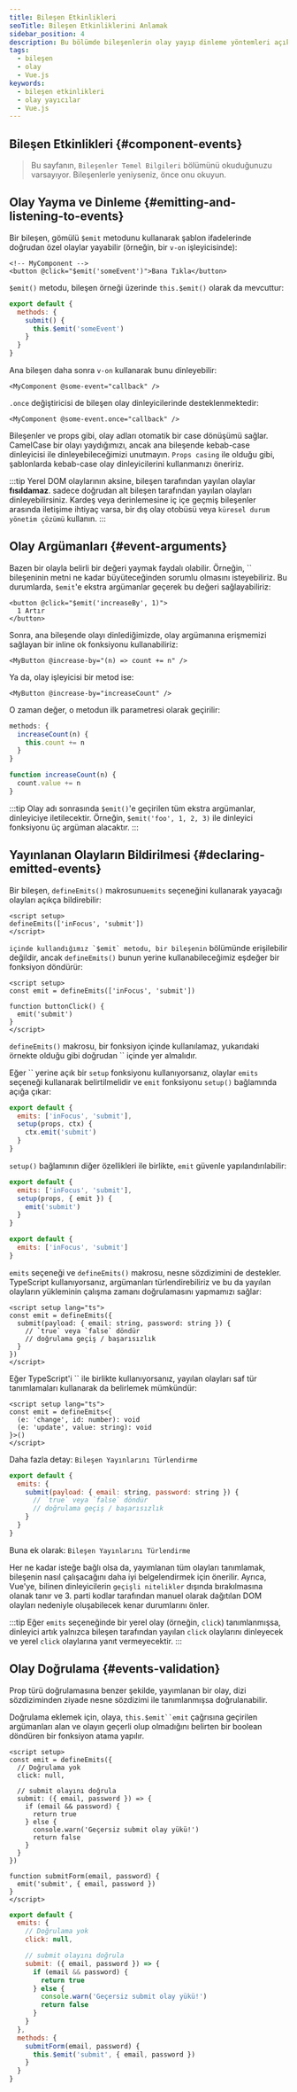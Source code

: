 ```yaml
---
title: Bileşen Etkinlikleri
seoTitle: Bileşen Etkinliklerini Anlamak
sidebar_position: 4
description: Bu bölümde bileşenlerin olay yayıp dinleme yöntemleri açıklanmaktadır. Ayrıca olay argümanları ile ilişkili bilgiler ve olayların bildirilmesi hakkında da bilgi verilmektedir.
tags: 
  - bileşen
  - olay
  - Vue.js
keywords: 
  - bileşen etkinlikleri
  - olay yayıcılar
  - Vue.js
---
```




## Bileşen Etkinlikleri {#component-events}

> Bu sayfanın, `Bileşenler Temel Bilgileri` bölümünü okuduğunuzu varsayıyor. Bileşenlerle yeniyseniz, önce onu okuyun.


  


## Olay Yayma ve Dinleme {#emitting-and-listening-to-events}

Bir bileşen, gömülü `$emit` metodunu kullanarak şablon ifadelerinde doğrudan özel olaylar yayabilir (örneğin, bir `v-on` işleyicisinde):

```vue-html
<!-- MyComponent -->
<button @click="$emit('someEvent')">Bana Tıkla</button>
```



`$emit()` metodu, bileşen örneği üzerinde `this.$emit()` olarak da mevcuttur:

```js
export default {
  methods: {
    submit() {
      this.$emit('someEvent')
    }
  }
}
```



Ana bileşen daha sonra `v-on` kullanarak bunu dinleyebilir:

```vue-html
<MyComponent @some-event="callback" />
```

`.once` değiştiricisi de bileşen olay dinleyicilerinde desteklenmektedir:

```vue-html
<MyComponent @some-event.once="callback" />
```

Bileşenler ve props gibi, olay adları otomatik bir case dönüşümü sağlar. CamelCase bir olayı yaydığımızı, ancak ana bileşende kebab-case dinleyicisi ile dinleyebileceğimizi unutmayın. `Props casing` ile olduğu gibi, şablonlarda kebab-case olay dinleyicilerini kullanmanızı öneririz.

:::tip
Yerel DOM olaylarının aksine, bileşen tarafından yayılan olaylar **fısıldamaz**. sadece doğrudan alt bileşen tarafından yayılan olayları dinleyebilirsiniz. Kardeş veya derinlemesine iç içe geçmiş bileşenler arasında iletişime ihtiyaç varsa, bir dış olay otobüsü veya `küresel durum yönetim çözümü` kullanın.
:::

## Olay Argümanları {#event-arguments}

Bazen bir olayla belirli bir değeri yaymak faydalı olabilir. Örneğin, `` bileşeninin metni ne kadar büyüteceğinden sorumlu olmasını isteyebiliriz. Bu durumlarda, `$emit`'e ekstra argümanlar geçerek bu değeri sağlayabiliriz:

```vue-html
<button @click="$emit('increaseBy', 1)">
  1 Artır
</button>
```

Sonra, ana bileşende olayı dinlediğimizde, olay argümanına erişmemizi sağlayan bir inline ok fonksiyonu kullanabiliriz:

```vue-html
<MyButton @increase-by="(n) => count += n" />
```

Ya da, olay işleyicisi bir metod ise:

```vue-html
<MyButton @increase-by="increaseCount" />
```

O zaman değer, o metodun ilk parametresi olarak geçirilir:



```js
methods: {
  increaseCount(n) {
    this.count += n
  }
}
```




```js
function increaseCount(n) {
  count.value += n
}
```



:::tip
Olay adı sonrasında `$emit()`'e geçirilen tüm ekstra argümanlar, dinleyiciye iletilecektir. Örneğin, `$emit('foo', 1, 2, 3)` ile dinleyici fonksiyonu üç argüman alacaktır.
:::

## Yayınlanan Olayların Bildirilmesi {#declaring-emitted-events}

Bir bileşen, `defineEmits()` makrosunu`emits` seçeneğini kullanarak yayacağı olayları açıkça bildirebilir:



```vue
<script setup>
defineEmits(['inFocus', 'submit'])
</script>
```

`` içinde kullandığımız `$emit` metodu, bir bileşenin `` bölümünde erişilebilir değildir, ancak `defineEmits()` bunun yerine kullanabileceğimiz eşdeğer bir fonksiyon döndürür:

```vue
<script setup>
const emit = defineEmits(['inFocus', 'submit'])

function buttonClick() {
  emit('submit')
}
</script>
```

`defineEmits()` makrosu, bir fonksiyon içinde kullanılamaz, yukarıdaki örnekte olduğu gibi doğrudan `` içinde yer almalıdır.

Eğer `` yerine açık bir `setup` fonksiyonu kullanıyorsanız, olaylar `emits` seçeneği kullanarak belirtilmelidir ve `emit` fonksiyonu `setup()` bağlamında açığa çıkar:

```js
export default {
  emits: ['inFocus', 'submit'],
  setup(props, ctx) {
    ctx.emit('submit')
  }
}
```

`setup()` bağlamının diğer özellikleri ile birlikte, `emit` güvenle yapılandırılabilir:

```js
export default {
  emits: ['inFocus', 'submit'],
  setup(props, { emit }) {
    emit('submit')
  }
}
```




```js
export default {
  emits: ['inFocus', 'submit']
}
```



`emits` seçeneği ve `defineEmits()` makrosu, nesne sözdizimini de destekler. TypeScript kullanıyorsanız, argümanları türlendirebiliriz ve bu da yayılan olayların yükleminin çalışma zamanı doğrulamasını yapmamızı sağlar:



```vue
<script setup lang="ts">
const emit = defineEmits({
  submit(payload: { email: string, password: string }) {
    // `true` veya `false` döndür
    // doğrulama geçiş / başarısızlık
  }
})
</script>
```

Eğer TypeScript'i `` ile birlikte kullanıyorsanız, yayılan olayları saf tür tanımlamaları kullanarak da belirlemek mümkündür:

```vue
<script setup lang="ts">
const emit = defineEmits<{
  (e: 'change', id: number): void
  (e: 'update', value: string): void
}>()
</script>
```

Daha fazla detay: `Bileşen Yayınlarını Türlendirme` 




```js
export default {
  emits: {
    submit(payload: { email: string, password: string }) {
      // `true` veya `false` döndür
      // doğrulama geçiş / başarısızlık
    }
  }
}
```

Buna ek olarak: `Bileşen Yayınlarını Türlendirme` 



Her ne kadar isteğe bağlı olsa da, yayımlanan tüm olayları tanımlamak, bileşenin nasıl çalışacağını daha iyi belgelendirmek için önerilir. Ayrıca, Vue'ye, bilinen dinleyicilerin `geçişli nitelikler` dışında bırakılmasına olanak tanır ve 3. parti kodlar tarafından manuel olarak dağıtılan DOM olayları nedeniyle oluşabilecek kenar durumlarını önler.

:::tip
Eğer `emits` seçeneğinde bir yerel olay (örneğin, `click`) tanımlanmışsa, dinleyici artık yalnızca bileşen tarafından yayılan `click` olaylarını dinleyecek ve yerel `click` olaylarına yanıt vermeyecektir.
:::

## Olay Doğrulama {#events-validation}

Prop türü doğrulamasına benzer şekilde, yayımlanan bir olay, dizi sözdiziminden ziyade nesne sözdizimi ile tanımlanmışsa doğrulanabilir.

Doğrulama eklemek için, olaya, `this.$emit``emit` çağrısına geçirilen argümanları alan ve olayın geçerli olup olmadığını belirten bir boolean döndüren bir fonksiyon atama yapılır.



```vue
<script setup>
const emit = defineEmits({
  // Doğrulama yok
  click: null,

  // submit olayını doğrula
  submit: ({ email, password }) => {
    if (email && password) {
      return true
    } else {
      console.warn('Geçersiz submit olay yükü!')
      return false
    }
  }
})

function submitForm(email, password) {
  emit('submit', { email, password })
}
</script>
```




```js
export default {
  emits: {
    // Doğrulama yok
    click: null,

    // submit olayını doğrula
    submit: ({ email, password }) => {
      if (email && password) {
        return true
      } else {
        console.warn('Geçersiz submit olay yükü!')
        return false
      }
    }
  },
  methods: {
    submitForm(email, password) {
      this.$emit('submit', { email, password })
    }
  }
}
```